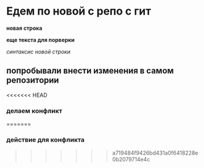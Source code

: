 # Едем по новой с репо с гит

**новая строка**

__еще текста для порверки__

*синтаксис* _новой строки_

## попробывали внести изменения в самом репозитории

<<<<<<< HEAD
### делаем конфликт
=======
### действие для конфликта
>>>>>>> a719484f9426bd431a0f6418228e0b2079714e4c
